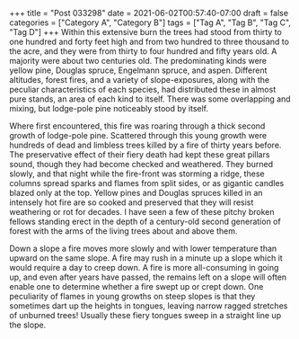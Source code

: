 +++
title = "Post 033298"
date = 2021-06-02T00:57:40-07:00
draft = false
categories = ["Category A", "Category B"]
tags = ["Tag A", "Tag B", "Tag C", "Tag D"]
+++
Within this extensive burn the trees had stood from thirty to one hundred and forty feet high and from two hundred to three thousand to the acre, and they were from thirty to four hundred and fifty years old. A majority were about two centuries old. The predominating kinds were yellow pine, Douglas spruce, Engelmann spruce, and aspen. Different altitudes, forest fires, and a variety of slope-exposures, along with the peculiar characteristics of each species, had distributed these in almost pure stands, an area of each kind to itself. There was some overlapping and mixing, but lodge-pole pine noticeably stood by itself.

Where first encountered, this fire was roaring through a thick second growth of lodge-pole pine. Scattered through this young growth were hundreds of dead and limbless trees killed by a fire of thirty years before. The preservative effect of their fiery death had kept these great pillars sound, though they had become checked and weathered. They burned slowly, and that night while the fire-front was storming a ridge, these columns spread sparks and flames from split sides, or as gigantic candles blazed only at the top. Yellow pines and Douglas spruces killed in an intensely hot fire are so cooked and preserved that they will resist weathering or rot for decades. I have seen a few of these pitchy broken fellows standing erect in the depth of a century-old second generation of forest with the arms of the living trees about and above them.

Down a slope a fire moves more slowly and with lower temperature than upward on the same slope. A fire may rush in a minute up a slope which it would require a day to creep down. A fire is more all-consuming in going up, and even after years have passed, the remains left on a slope will often enable one to determine whether a fire swept up or crept down. One peculiarity of flames in young growths on steep slopes is that they sometimes dart up the heights in tongues, leaving narrow ragged stretches of unburned trees! Usually these fiery tongues sweep in a straight line up the slope.
